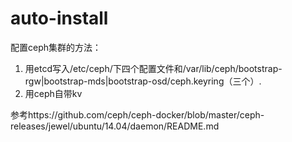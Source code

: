 # auto-install

配置ceph集群的方法：

1. 用etcd写入/etc/ceph/下四个配置文件和/var/lib/ceph/bootstrap-rgw|bootstrap-mds|bootstrap-osd/ceph.keyring（三个）.
2. 用ceph自带kv

参考https://github.com/ceph/ceph-docker/blob/master/ceph-releases/jewel/ubuntu/14.04/daemon/README.md

